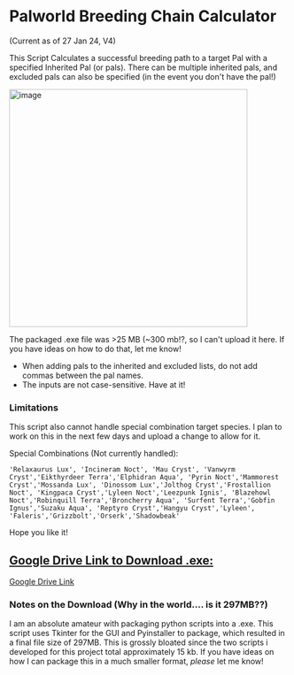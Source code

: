 # Palworld Breeding Chain Calculator
(Current as of 27 Jan 24, V4)

This Script Calculates a successful breeding path to a target Pal with a specified Inherited Pal (or pals). There can be multiple inherited pals, and excluded pals can also be specified (in the event you don't have the pal!)

<img width="430" alt="image" src="https://github.com/WordenAFT/Palworld_BreedChain_Calculator/assets/37527600/1fc835f5-92c3-41b9-a0f7-536fee27fb32">


The packaged .exe file was >25 MB (~300 mb!?, so I can't upload it here. If you have ideas on how to do that, let me know!

* When adding pals to the inherited and excluded lists, do not add commas between the pal names.
* The inputs are not case-sensitive. Have at it!

### Limitations
This script also cannot handle special combination target species. I plan to work on this in the next few days and upload a change to allow for it.

Special Combinations (Not currently handled):

`'Relaxaurus Lux', 'Incineram Noct', 'Mau Cryst',
                       'Vanwyrm Cryst','Eikthyrdeer Terra','Elphidran Aqua',
                        'Pyrin Noct','Mammorest Cryst','Mossanda Lux',
                        'Dinossom Lux','Jolthog Cryst','Frostallion Noct',
                    'Kingpaca Cryst','Lyleen Noct','Leezpunk Ignis',
                        'Blazehowl Noct','Robinquill Terra','Broncherry Aqua',
                 'Surfent Terra','Gobfin Ignus','Suzaku Aqua',
                       'Reptyro Cryst','Hangyu Cryst','Lyleen',
                     'Faleris','Grizzbolt','Orserk','Shadowbeak'`

Hope you like it!

## <u> Google Drive Link to Download .exe: </u>

[Google Drive Link](https://drive.google.com/file/d/1o5R80St78ogv2ssVlVJ165gyvVunwFeJ/view?usp=drive_link "Click here to download")



### Notes on the Download (Why in the world.... is it 297MB??)

I am an absolute amateur with packaging python scripts into a .exe. This script uses Tkinter for the GUI and Pyinstaller to package, which resulted in a final file size of 297MB. This is grossly bloated since the two scripts i developed for this project total approximately 15 kb. If you have ideas on how I can package this in a much smaller format, *please* let me know!
